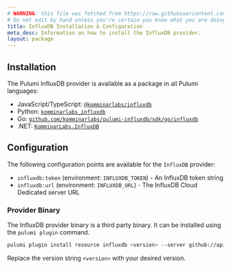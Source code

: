 ```yaml
---
# WARNING: this file was fetched from https://raw.githubusercontent.com/komminarlabs/pulumi-influxdb/v1.4.0/docs/installation-configuration.md
# Do not edit by hand unless you're certain you know what you are doing!
title: InfluxDB Installation & Configuration
meta_desc: Information on how to install the InfluxDB provider.
layout: package
---
```


## Installation

The Pulumi InfluxDB provider is available as a package in all Pulumi languages:

* JavaScript/TypeScript: [`@komminarlabs/influxdb`](https://www.npmjs.com/package/@komminarlabs/influxdb)
* Python: [`komminarlabs_influxdb`](https://pypi.org/project/komminarlabs_influxdb/)
* Go: [`github.com/komminarlabs/pulumi-influxdb/sdk/go/influxdb`](https://pkg.go.dev/github.com/komminarlabs/pulumi-influxdb/sdk/go/influxdb)
* .NET: [`KomminarLabs.InfluxDB`](https://www.nuget.org/packages/KomminarLabs.InfluxDB)


## Configuration

The following configuration points are available for the `InfluxDB` provider:

- `influxdb:token` (environment: `INFLUXDB_TOKEN`) - An InfluxDB token string
- `influxdb:url` (environment: `INFLUXDB_URL`) - The InfluxDB Cloud Dedicated server URL

### Provider Binary

The InfluxDB provider binary is a third party binary. It can be installed using the `pulumi plugin` command.

```bash
pulumi plugin install resource influxdb <version> --server github://api.github.com/komminarlabs
```

Replace the version string `<version>` with your desired version.
